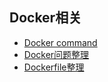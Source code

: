 ## Docker相关
- [Docker command](https://github.com/lqshow/notes/issues/6) 
- [Docker问题整理](https://github.com/lqshow/notes/issues/31)
- [Dockerfile整理](https://github.com/lqshow/notes/issues/32)
